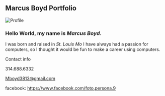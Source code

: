 ## Marcus Boyd Portfolio
![Profile ](https://scontent-ort2-1.xx.fbcdn.net/v/t1.0-9/22489660_10155593733232040_7004145828845853855_n.jpg?_nc_cat=0&oh=6d30db7881846e6473c48e4c618908ed&oe=5BAE5A52) 
### Hello World, my name is *Marcus Boyd*.
I was born and raised in *St. Louis Mo*
I have always had a passion for computers, so I thought it would be fun to make a career using computers.

Contact info

314.688.6332 

Mboyd3813@gmail.com

facebook: https://www.facebook.com/foto.persona.9
